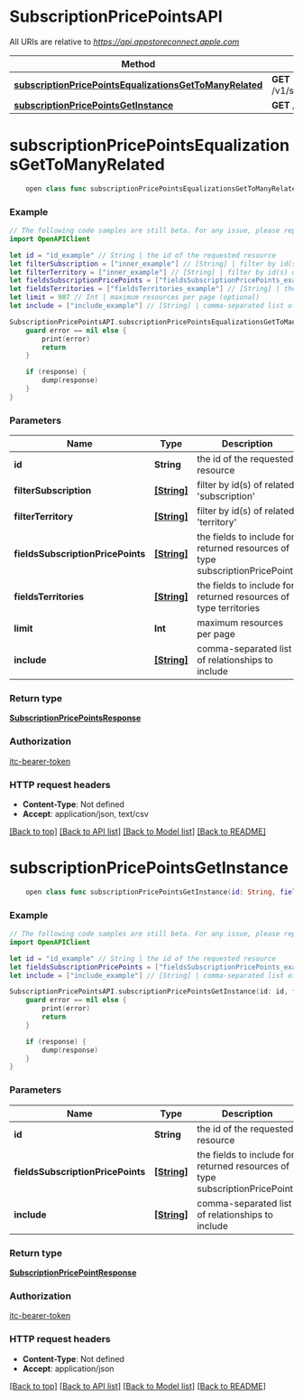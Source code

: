 # SubscriptionPricePointsAPI

All URIs are relative to *https://api.appstoreconnect.apple.com*

Method | HTTP request | Description
------------- | ------------- | -------------
[**subscriptionPricePointsEqualizationsGetToManyRelated**](SubscriptionPricePointsAPI.md#subscriptionpricepointsequalizationsgettomanyrelated) | **GET** /v1/subscriptionPricePoints/{id}/equalizations | 
[**subscriptionPricePointsGetInstance**](SubscriptionPricePointsAPI.md#subscriptionpricepointsgetinstance) | **GET** /v1/subscriptionPricePoints/{id} | 


# **subscriptionPricePointsEqualizationsGetToManyRelated**
```swift
    open class func subscriptionPricePointsEqualizationsGetToManyRelated(id: String, filterSubscription: [String]? = nil, filterTerritory: [String]? = nil, fieldsSubscriptionPricePoints: [FieldsSubscriptionPricePoints_subscriptionPricePointsEqualizationsGetToManyRelated]? = nil, fieldsTerritories: [FieldsTerritories_subscriptionPricePointsEqualizationsGetToManyRelated]? = nil, limit: Int? = nil, include: [Include_subscriptionPricePointsEqualizationsGetToManyRelated]? = nil, completion: @escaping (_ data: SubscriptionPricePointsResponse?, _ error: Error?) -> Void)
```



### Example
```swift
// The following code samples are still beta. For any issue, please report via http://github.com/OpenAPITools/openapi-generator/issues/new
import OpenAPIClient

let id = "id_example" // String | the id of the requested resource
let filterSubscription = ["inner_example"] // [String] | filter by id(s) of related 'subscription' (optional)
let filterTerritory = ["inner_example"] // [String] | filter by id(s) of related 'territory' (optional)
let fieldsSubscriptionPricePoints = ["fieldsSubscriptionPricePoints_example"] // [String] | the fields to include for returned resources of type subscriptionPricePoints (optional)
let fieldsTerritories = ["fieldsTerritories_example"] // [String] | the fields to include for returned resources of type territories (optional)
let limit = 987 // Int | maximum resources per page (optional)
let include = ["include_example"] // [String] | comma-separated list of relationships to include (optional)

SubscriptionPricePointsAPI.subscriptionPricePointsEqualizationsGetToManyRelated(id: id, filterSubscription: filterSubscription, filterTerritory: filterTerritory, fieldsSubscriptionPricePoints: fieldsSubscriptionPricePoints, fieldsTerritories: fieldsTerritories, limit: limit, include: include) { (response, error) in
    guard error == nil else {
        print(error)
        return
    }

    if (response) {
        dump(response)
    }
}
```

### Parameters

Name | Type | Description  | Notes
------------- | ------------- | ------------- | -------------
 **id** | **String** | the id of the requested resource | 
 **filterSubscription** | [**[String]**](String.md) | filter by id(s) of related &#39;subscription&#39; | [optional] 
 **filterTerritory** | [**[String]**](String.md) | filter by id(s) of related &#39;territory&#39; | [optional] 
 **fieldsSubscriptionPricePoints** | [**[String]**](String.md) | the fields to include for returned resources of type subscriptionPricePoints | [optional] 
 **fieldsTerritories** | [**[String]**](String.md) | the fields to include for returned resources of type territories | [optional] 
 **limit** | **Int** | maximum resources per page | [optional] 
 **include** | [**[String]**](String.md) | comma-separated list of relationships to include | [optional] 

### Return type

[**SubscriptionPricePointsResponse**](SubscriptionPricePointsResponse.md)

### Authorization

[itc-bearer-token](../README.md#itc-bearer-token)

### HTTP request headers

 - **Content-Type**: Not defined
 - **Accept**: application/json, text/csv

[[Back to top]](#) [[Back to API list]](../README.md#documentation-for-api-endpoints) [[Back to Model list]](../README.md#documentation-for-models) [[Back to README]](../README.md)

# **subscriptionPricePointsGetInstance**
```swift
    open class func subscriptionPricePointsGetInstance(id: String, fieldsSubscriptionPricePoints: [FieldsSubscriptionPricePoints_subscriptionPricePointsGetInstance]? = nil, include: [Include_subscriptionPricePointsGetInstance]? = nil, completion: @escaping (_ data: SubscriptionPricePointResponse?, _ error: Error?) -> Void)
```



### Example
```swift
// The following code samples are still beta. For any issue, please report via http://github.com/OpenAPITools/openapi-generator/issues/new
import OpenAPIClient

let id = "id_example" // String | the id of the requested resource
let fieldsSubscriptionPricePoints = ["fieldsSubscriptionPricePoints_example"] // [String] | the fields to include for returned resources of type subscriptionPricePoints (optional)
let include = ["include_example"] // [String] | comma-separated list of relationships to include (optional)

SubscriptionPricePointsAPI.subscriptionPricePointsGetInstance(id: id, fieldsSubscriptionPricePoints: fieldsSubscriptionPricePoints, include: include) { (response, error) in
    guard error == nil else {
        print(error)
        return
    }

    if (response) {
        dump(response)
    }
}
```

### Parameters

Name | Type | Description  | Notes
------------- | ------------- | ------------- | -------------
 **id** | **String** | the id of the requested resource | 
 **fieldsSubscriptionPricePoints** | [**[String]**](String.md) | the fields to include for returned resources of type subscriptionPricePoints | [optional] 
 **include** | [**[String]**](String.md) | comma-separated list of relationships to include | [optional] 

### Return type

[**SubscriptionPricePointResponse**](SubscriptionPricePointResponse.md)

### Authorization

[itc-bearer-token](../README.md#itc-bearer-token)

### HTTP request headers

 - **Content-Type**: Not defined
 - **Accept**: application/json

[[Back to top]](#) [[Back to API list]](../README.md#documentation-for-api-endpoints) [[Back to Model list]](../README.md#documentation-for-models) [[Back to README]](../README.md)

